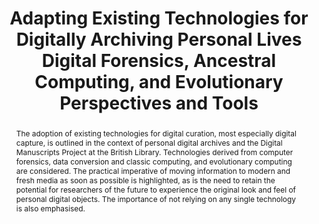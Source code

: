 ---
abstract: The adoption of existing technologies for digital curation, most especially
  digital capture, is outlined in the context of personal digital archives and the
  Digital Manuscripts Project at the British Library. Technologies derived from computer
  forensics, data conversion and classic computing, and evolutionary computing are
  considered. The practical imperative of moving information to modern and fresh media
  as soon as possible is highlighted, as is the need to retain the potential for researchers
  of the future to experience the original look and feel of personal digital objects.
  The importance of not relying on any single technology is also emphasised.
creators:
- John, Jeremy Leighton
date: null
document_url: https://services.phaidra.univie.ac.at/api/object/o:294101/download
grand_parent: iPRES
institutions: []
keywords:
- london
landing_page_url: https://phaidra.univie.ac.at/o:294101
language: eng
layout: publication
license: CC BY-SA 3.0 AT
notes_url: null
parent: iPRES 2008
publication_type: paper
size: 60512
slides_url: null
source_name: iPRES
title: Adapting Existing Technologies for Digitally Archiving Personal Lives Digital
  Forensics, Ancestral Computing, and Evolutionary Perspectives and Tools
year: 2008
---